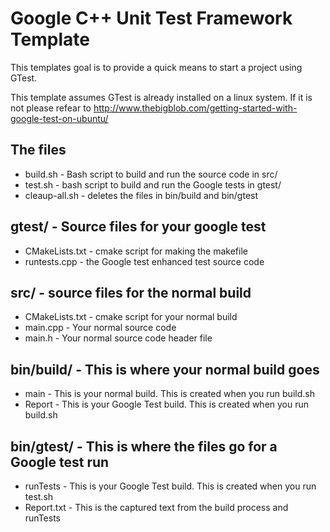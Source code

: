 Google C++ Unit Test Framework Template
=======================================

This templates goal is to provide a quick means to start a project using GTest.

This template assumes GTest is already installed on a linux system.  If it is
not please refear to http://www.thebigblob.com/getting-started-with-google-test-on-ubuntu/

The files
---------
* build.sh        - Bash script to build and run the source code in src/
* test.sh		      - bash script to build and run the Google tests in gtest/
* cleaup-all.sh	  - deletes the files in bin/build and bin/gtest

gtest/		        - Source files for your google test
-------
* CMakeLists.txt	- cmake script for making the makefile
* runtests.cpp    - the Google test enhanced test source code

src/              - source files for the normal build
----
* CMakeLists.txt	- cmake script for your normal build
* main.cpp	      - Your normal source code
* main.h          - Your normal source code header file

bin/build/	      - This is where your normal build goes
----------
* main            - This is your normal build.  This is created when you run build.sh
* Report          - This is your Google Test build.  This is created when you run build.sh

bin/gtest/        - This is where the files go for a Google test run
----------
* runTests        - This is your Google Test build.  This is created when you run test.sh
* Report.txt      - This is the captured text from the build process and runTests